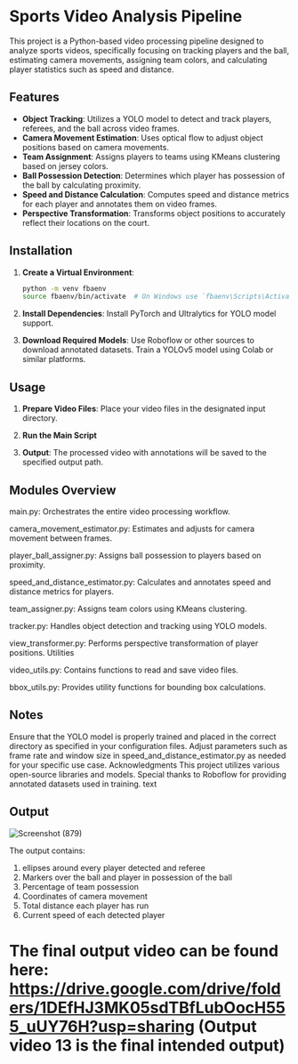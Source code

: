# Sports Video Analysis Pipeline

This project is a Python-based video processing pipeline designed to analyze sports videos, specifically focusing on tracking players and the ball, estimating camera movements, assigning team colors, and calculating player statistics such as speed and distance.

## Features

- **Object Tracking**: Utilizes a YOLO model to detect and track players, referees, and the ball across video frames.
- **Camera Movement Estimation**: Uses optical flow to adjust object positions based on camera movements.
- **Team Assignment**: Assigns players to teams using KMeans clustering based on jersey colors.
- **Ball Possession Detection**: Determines which player has possession of the ball by calculating proximity.
- **Speed and Distance Calculation**: Computes speed and distance metrics for each player and annotates them on video frames.
- **Perspective Transformation**: Transforms object positions to accurately reflect their locations on the court.

## Installation

1. **Create a Virtual Environment**:
   ```bash
   python -m venv fbaenv
   source fbaenv/bin/activate  # On Windows use `fbaenv\Scripts\Activate`

2. **Install Dependencies**:
Install PyTorch and Ultralytics for YOLO model support.


3. **Download Required Models**:
Use Roboflow or other sources to download annotated datasets.
Train a YOLOv5 model using Colab or similar platforms.


## Usage
1. **Prepare Video Files**:
Place your video files in the designated input directory.

2. **Run the Main Script**


3. **Output**:
The processed video with annotations will be saved to the specified output path.


## Modules Overview
main.py: Orchestrates the entire video processing workflow.

camera_movement_estimator.py: Estimates and adjusts for camera movement between frames.

player_ball_assigner.py: Assigns ball possession to players based on proximity.

speed_and_distance_estimator.py: Calculates and annotates speed and distance metrics for players.

team_assigner.py: Assigns team colors using KMeans clustering.

tracker.py: Handles object detection and tracking using YOLO models.

view_transformer.py: Performs perspective transformation of player positions.
Utilities

video_utils.py: Contains functions to read and save video files.

bbox_utils.py: Provides utility functions for bounding box calculations.


## Notes
Ensure that the YOLO model is properly trained and placed in the correct directory as specified in your configuration files.
Adjust parameters such as frame rate and window size in speed_and_distance_estimator.py as needed for your specific use case.
Acknowledgments
This project utilizes various open-source libraries and models. Special thanks to Roboflow for providing annotated datasets used in training.
text

## Output
![Screenshot (879)](https://github.com/user-attachments/assets/19560946-685f-4b88-b1d7-e3dff9856a14)

The output contains:
   1. ellipses around every player detected and referee
   2. Markers over the ball and player in possession of the ball
   3. Percentage of team possession
   4. Coordinates of camera movement
   5. Total distance each player has run
   6. Current speed of each detected player

# The final output video can be found here: https://drive.google.com/drive/folders/1DEfHJ3MK05sdTBfLubOocH555_uUY76H?usp=sharing (Output video 13 is the final intended output)




